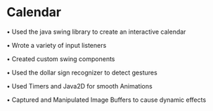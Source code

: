 # Calendar

• Used the java swing library to create an interactive calendar

• Wrote a variety of input listeners

• Created custom swing components

• Used the dollar sign recognizer to detect gestures

• Used Timers and Java2D for smooth Animations

• Captured and Manipulated Image Buffers to cause dynamic effects
